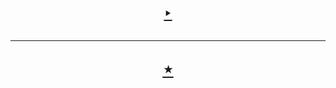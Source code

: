<h1 align=center>
  <a href=https://smart-ide.web.app>
    ‣
  </a>
  <hr/>
  <a href=https://smart-ide-server.onrender.com>
    ⋆
  </a>
</h1>
